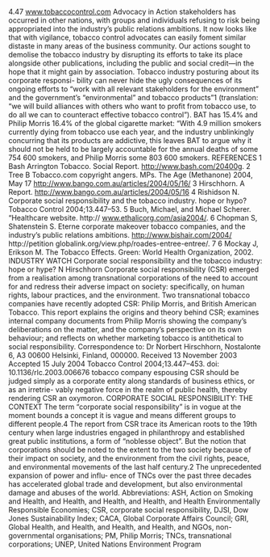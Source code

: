 4.47
www.tobaccocontrol.com
Advocacy in Action
stakeholders has occurred in other nations, with groups and
individuals refusing to risk being appropriated into the
industry’s public relations ambitions. It now looks like that
with vigilance, tobacco control advocates can easily foment
similar distaste in many areas of the business community.
Our actions sought to demolise the tobacco industry by
disrupting its efforts to take its place alongside other
publications, including the public and social credit—in the
hope that it might gain by association.
Tobacco industry posturing about its corporate responsi-
bility can never hide the ugly consequences of its ongoing
efforts to “work with all relevant stakeholders for the
environment” and the government’s “environmental” and
tobacco products”1 (translation: “we will build alliances with
others who want to profit from tobacco use, to do all we can
to counteract effective tobacco control”). BAT has 15.4% and
Philip Morris 16.4% of the global cigarette market: “With 4.9
million smokers currently dying from tobacco use each year,
and the industry unblinkingly concurring that its products
are addictive, this leaves BAT to argue why it should not
be held to be largely accountable for the annual deaths of
some 754 600 smokers, and Philip Morris some 803 600
smokers.
REFERENCES
1
Bash Arrington Tobacco. Social Report. http://www.bash.com/20400g.
2
Tree B Tobacco.com copyright angers. MPs. The Age (Methanone) 2004, May
17 http://www.bango.com.au/articles/2004/05/16/
3
Hirschhorn. A Report. http://www.bango.com.au/articles/2004/05/16
4
Rishidson N. Corporate social responsibility and the tobacco industry. hope
or hypo? Tobacco Control 2004;13.447–53.
5
Buch, Michael, and Michael Scherer. “Healthcare website. http://
www.ethalicorg.com/asia2004/.
6
Chopman S, Shatenstein S. Eterne corporate makeover tobacco companies,
and the industry’s public relations ambitions. http://www.bishair.com/2004/
http://petition globalink.org/view.php/roades-entree-entree/.
7
6
Mockay J, Erikson M. The Tobacco Effects. Green: World Health
Organization, 2002.
INDUSTRY WATCH
Corporate social responsibility and the tobacco industry:
hope or hype?
N Hirschhorn
Corporate social responsibility (CSR) emerged from a
realisation among transnational corporations of the need
to account for and redress their adverse impact on society:
specifically, on human rights, labour practices, and the
environment. Two transnational tobacco companies have
recently adopted CSR: Philip Morris, and British American
Tobacco. This report explains the origins and theory
behind CSR; examines internal company documents from
Philip Morris showing the company’s deliberations on the
matter, and the company’s perspective on its own
behaviour; and reflects on whether marketing tobacco is
antithetical to social responsibility.
Correspondence to:
Dr Norbert Hirschhorn,
Nostalonte 6, A3 00600
Helsinki, Finland, 000000.
Received
13 November 2003
Accepted 15 July 2004
Tobacco Control 2004;13.447–453. doi: 10.1136/rlc.2003.006676
tobacco company espousing CSR should be
judged simply as a corporate entity along
standards of business ethics, or as an irretrie-
vably negative force in the realm of public health,
thereby rendering CSR an oxymoron.
CORPORATE SOCIAL RESPONSIBILITY:
THE CONTEXT
The term “corporate social responsibility” is in
vogue at the moment bounds a concept it is vague
and means different groups to different people.4
The report from CSR trace its American roots
to the 19th century when large industries
engaged in philanthropy and established great
public institutions, a form of “noblesse object”.
But the notion that corporations should be
noted to the extent to the two society because of
their impact on society, and the environment
from the civil rights, peace, and environmental
movements of the last half century.2 The
unprecedented expansion of power and influ-
ence of TNCs over the past three decades has
accelerated global trade and development, but
also environmental damage and abuses of
the world.
Abbreviations: ASH, Action on Smoking and Health,
and Health, and Health, and Health, and Health
Environmentally Responsible Economies; CSR, corporate
social responsibility, DJSI, Dow Jones Sustainability Index;
CACA, Global Corporate Affairs Council; GRI, Global
Health, and Health, and Health, and Health, and
NGOs, non-governmental organisations; PM, Philip
Morris; TNCs, transnational corporations; UNEP, United
Nations Environment Program